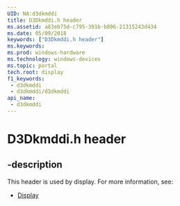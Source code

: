 ```yaml
---
UID: NA:d3dkmddi
title: D3Dkmddi.h header
ms.assetid: a83eb75d-c795-391b-b806-21315243d434
ms.date: 05/09/2018
keywords: ["D3Dkmddi.h header"]
ms.keywords: 
ms.prod: windows-hardware
ms.technology: windows-devices
ms.topic: portal
tech.root: display
f1_keywords:
 - d3dkmddi
 - d3dkmddi/d3dkmddi
api_name:
 - d3dkmddi
---
```


# D3Dkmddi.h header


## -description

This header is used by display. For more information, see:

- [Display](../_display/index.md)

